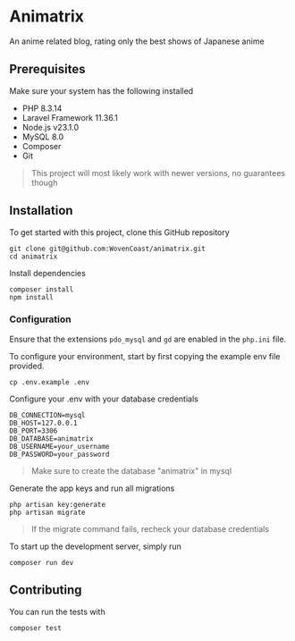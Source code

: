 # Animatrix

An anime related blog, rating only the best shows of Japanese anime

## Prerequisites

Make sure your system has the following installed
- PHP 8.3.14
- Laravel Framework 11.36.1
- Node.js v23.1.0
- MySQL 8.0
- Composer
- Git

> This project will most likely work with newer versions, no guarantees though

## Installation

To get started with this project, clone this GitHub repository
```shell
git clone git@github.com:WovenCoast/animatrix.git
cd animatrix
```

Install dependencies
```shell
composer install
npm install
```

### Configuration

Ensure that the extensions `pdo_mysql` and `gd` are enabled in the `php.ini` file.

To configure your environment, start by first copying the example env file provided.
```shell
cp .env.example .env
```

Configure your .env with your database credentials
```shell
DB_CONNECTION=mysql
DB_HOST=127.0.0.1
DB_PORT=3306
DB_DATABASE=animatrix
DB_USERNAME=your_username
DB_PASSWORD=your_password
```
> Make sure to create the database "animatrix" in mysql 

Generate the app keys and run all migrations
```shell
php artisan key:generate
php artisan migrate
```
> If the migrate command fails, recheck your database credentials

To start up the development server, simply run
```shell
composer run dev
```

## Contributing

You can run the tests with 
```shell
composer test
```
